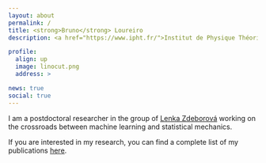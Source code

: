```yaml
---
layout: about
permalink: /
title: <strong>Bruno</strong> Loureiro
description: <a href="https://www.ipht.fr/">Institut de Physique Théorique (IPhT)</a>, Saclay

profile:
  align: up
  image: linocut.png
  address: >

news: true
social: true
---
```


I am a postdoctoral researcher in the group of [Lenka Zdeborová](http://artax.karlin.mff.cuni.cz/~zdebl9am/) working on the crossroads between machine learning and statistical mechanics.

If you are interested in my research, you can find a complete list of my publications [here](./publications/).
